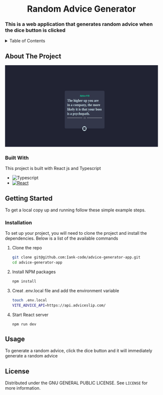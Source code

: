 <div align="center">
  <h1 align="center">Random Advice Generator</h1>
</div>

<h3>This is a web application that generates random advice when the dice button is clicked</h3>

<!-- TABLE OF CONTENTS -->
<details>
  <summary>Table of Contents</summary>
  <ol>
    <li>
      <a href="#about-the-project">About The Project</a>
      <ul>
        <li><a href="#built-with">Built With</a></li>
      </ul>
    </li>
    <li>
      <a href="#getting-started">Getting Started</a>
      <ul>
        <li><a href="#installation">Installation</a></li>
      </ul>
    </li>
    <li><a href="#usage">Usage</a></li>
    <li><a href="#license">License</a></li>
  </ol>
</details>

<!-- ABOUT THE PROJECT -->

## About The Project

[![Product Name Screen Shot][product-screenshot]](https://example.com)

### Built With

This project is built with React js and Typescript

- ![Typescript][Typescript]
- [![React][React.js]][React-url]

<!-- GETTING STARTED -->

## Getting Started

To get a local copy up and running follow these simple example steps.

### Installation

To set up your project, you will need to clone the project and install the dependencies. Below is a list of the available commands

1. Clone the repo
   ```sh
   git clone git@github.com:Iank-code/advice-generator-app.git
   cd advice-generator-app
   ```
   
2. Install NPM packages
   ```sh
   npm install
   ```

3. Creat .env.local file and add the environment variable
   ```sh
   touch .env.local
   VITE_ADVICE_API=https://api.adviceslip.com/
   ```

4. Start React server
   ```
   npm run dev
   ```

<!-- USAGE EXAMPLES -->

## Usage

To generate a random advice, click the dice button and it will immediately generate a random advice
<!-- LICENSE -->

## License

Distributed under the GNU GENERAL PUBLIC LICENSE. See `LICENSE` for more information.

[product-screenshot]: ./src/assets/desktop.png
[Typescript]: https://img.shields.io/badge/TypeScript-3178C6?style=for-the-badge&logo=typescript&logoColor=white
[React.js]: https://img.shields.io/badge/React-20232A?style=for-the-badge&logo=react&logoColor=61DAFB
[React-url]: https://reactjs.org/

